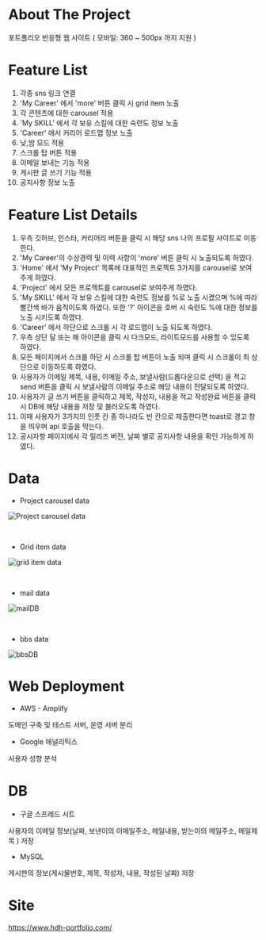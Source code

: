 # About The Project

포트폴리오 반응형 웹 사이트
( 모바일: 360 ~ 500px 까지 지원 )

# Feature List

1. 각종 sns 링크 연결
2. 'My Career' 에서 'more' 버튼 클릭 시 grid item 노출
3. 각 콘텐츠에 대한 carousel 적용
4. 'My SKILL' 에서 각 보유 스킬에 대한 숙련도 정보 노출
5. 'Career' 에서 커리어 로드맵 정보 노출
6. 낮,밤 모드 적용
7. 스크롤 탑 버튼 적용
8. 이메일 보내는 기능 적용
9. 게시판 글 쓰기 기능 적용
10. 공지사항 정보 노출

# Feature List Details

1. 우측 깃허브, 인스타, 커리어리 버튼을 클릭 시 해당 sns 나의 프로필 사이트로 이동한다.
2. 'My Career'의 수상경력 및 이력 사항이 'more' 버튼 클릭 시 노출되도록 하였다.
3. 'Home' 에서 'My Project' 목록에 대표적인 프로젝트 3가지를 carousel로 보여주게 하였다.
4. 'Project' 에서 모든 프로젝트를 carousel로 보여주게 하였다.
5. 'My SKILL' 에서 각 보유 스킬에 대한 숙련도 정보를 %로 노출 시켰으며 %에 따라 빨간색 바가 움직이도록 하였다. 또한 '?' 아이콘을 호버 시 숙련도 %에 대한 정보를 노출 시키도록 하였다.
6. 'Career' 에서 하단으로 스크롤 시 각 로드맵이 노출 되도록 하였다.
7. 우측 상단 달 또는 해 아이콘을 클릭 시 다크모드, 라이트모드를 사용할 수 있도록 하였다.
8. 모든 페이지에서 스크롤 하단 시 스크롤 탑 버튼이 노출 되며 클릭 시 스크롤이 최 상단으로 이동하도록 하였다.
9. 사용자가 이메일 제목, 내용, 이메일 주소, 보낼사람(드롭다운으로 선택) 을 적고 send 버튼을 클릭 시 보낼사람의 이메일 주소로 해당 내용이 전달되도록 하였다.
10. 사용자가 글 쓰기 버튼을 클릭하고 제목, 작성자, 내용을 적고 작성완료 버튼을 클릭 시 DB에 해당 내용을 저장 및 불러오도록 하였다.
11. 이때 사용자가 3가지의 인풋 칸 중 하나라도 빈 칸으로 제출한다면 toast로 경고 창을 띄우며 api 호출을 막는다.
12. 공시자항 페이지에서 각 릴리즈 버전, 날짜 별로 공지사항 내용을 확인 가능하게 하였다.

# Data

- Project carousel data

![Project carousel data](https://user-images.githubusercontent.com/76561461/190072756-518c2268-f602-49cf-bc30-56359ce2618e.png)

<br />

- Grid item data

![grid item data](https://user-images.githubusercontent.com/76561461/190072768-c5bfe421-d4b4-4eec-914d-9ce634141f05.png)

<br />

- mail data

![mailDB](https://user-images.githubusercontent.com/76561461/191895021-99f87fdd-bd53-4d60-b28b-5af01909388c.PNG)

<br />

- bbs data

![bbsDB](https://user-images.githubusercontent.com/76561461/193234693-7db0a200-0b2f-47d2-be59-2f93c54cceaf.PNG)

# Web Deployment

- AWS - Amplify

도메인 구축 및 테스트 서버, 운영 서버 분리

- Google 애널리틱스

사용자 성향 분석

# DB

- 구글 스프레드 시트

사용자의 이메일 정보(날짜, 보낸이의 이메일주소, 메일내용, 받는이의 메일주소, 메일제목 ) 저장

- MySQL

게시판의 정보(게시물번호, 제목, 작성자, 내용, 작성된 날짜) 저장

# Site

https://www.hdh-portfolio.com/
